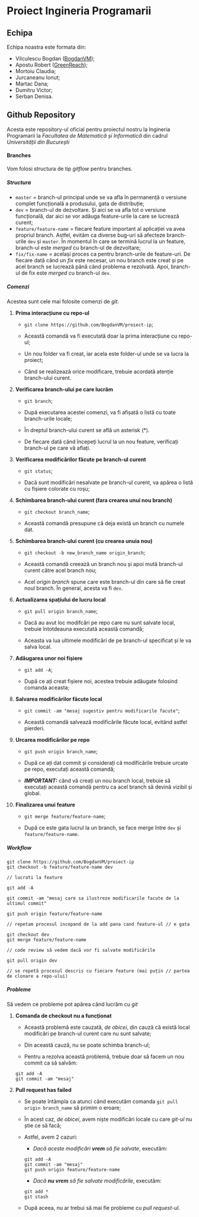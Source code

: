 # Proiect Ingineria Programarii

## Echipa

Echipa noastra este formata din:

-   Vilculescu Bogdan ([BogdanVM](https://github.com/BogdanVM));
-   Apostu Robert ([GreenReach](https://github.com));
-   Mortoiu Claudia;
-   Jurcaneanu Ionut;
-   Martac Dana;
-   Dumitru Victor;
-   Serban Denisa.

## Github Repository

Acesta este repository-ul oficial pentru proiectul nostru la Ingineria Programarii la _Facultatea de Matematică și Informatică_ din cadrul _Universității din București_

#### Branches

Vom folosi structura de tip _gitflow_ pentru branches.

##### Structura

-   `master` = branch-ul principal unde se va afla în permanență o versiune complet funcțională a produsului, gata de distribuție;
-   `dev` = branch-ul de dezvoltare. Și aici se va afla tot o versiune funcțională, dar aici se vor adăuga feature-urile la care se lucrează curent;
-   `feature/feature-name` = fiecare feature important al aplicației va avea propriul branch. Astfel, evităm ca diverse bug-uri să afecteze branch-urile `dev` și `master`. În momentul în care se termină lucrul la un feature, branch-ul este _merged_ cu branch-ul de dezvoltare;
-   `fix/fix-name` = același proces ca pentru branch-urile de feature-uri. De fiecare dată când un _fix_ este necesar, un nou branch este creat și pe acel branch se lucrează până când problema e rezolvată. Apoi, branch-ul de fix este _merged_ cu branch-ul `dev`.

##### Comenzi

Acestea sunt cele mai folosite comenzi de _git_.

1. **Prima interacțiune cu repo-ul**

    - `git clone https://github.com/BogdanVM/proiect-ip`;

    - Această comandă va fi executată doar la prima interacțiune cu repo-ul;

    - Un nou folder va fi creat, iar acela este folder-ul unde se va lucra la proiect;

    - Când se realizează orice modificare, trebuie acordată atenție branch-ului curent.

2. **Verificarea branch-ului pe care lucrăm**

    - `git branch`;

    - După executarea acestei comenzi, va fi afișată o listă cu toate branch-urile locale;

    - În dreptul branch-ului curent se află un asterisk (\*).
    - De fiecare dată când începeți lucrul la un nou feature, verificați branch-ul pe care vă aflați.

3. **Verificarea modificărilor făcute pe branch-ul curent**

    - `git status`;

    - Dacă sunt modificări nesalvate pe branch-ul curent, va apărea o listă cu fișiere colorate cu roșu;

4. **Schimbarea branch-ului curent (fara crearea unui nou branch)**

    - `git checkout branch_name`;

    - Această comandă presupune că deja există un branch cu numele dat.

5. **Schimbarea branch-ului curent (cu crearea unuia nou)**

    - `git checkout -b new_branch_name origin_branch`;

    - Această comandă creează un branch nou și apoi mută branch-ul curent către acel branch nou;

    - Acel _origin branch_ spune care este branch-ul din care să fie creat noul branch. În general, acesta va fi `dev`.

6. **Actualizarea spațiului de lucru local**

    - `git pull origin branch_name`;

    - Dacă au avut loc modifcări pe repo care nu sunt salvate local, trebuie întotdeauna executată această comandă;

    - Aceasta va lua ultimele modificări de pe branch-ul specificat și le va salva local.

7. **Adăugarea unor noi fișiere**

    - `git add -A`;

    - După ce ați creat fișiere noi, acestea trebuie adăugate folosind comanda aceasta;

8. **Salvarea modificărilor făcute local**

    - `git commit -am "mesaj sugestiv pentru modificarile facute"`;

    - Această comandă salvează modificările făcute local, evitând astfel pierderi.

9. **Urcarea modificărilor pe repo**

    - `git push origin branch_name`;

    - După ce ați dat commit și considerați că modificările trebuie urcate pe repo, executați această comandă;

    - **_IMPORTANT:_** când vă creați un nou branch local, trebuie să executați această comandă pentru ca acel branch să devină vizibil și global.

10. **Finalizarea unui feature**

    - `git merge feature/feature-name`;

    - După ce este gata lucrul la un branch, se face merge între `dev` și `feature/feature-name`.

##### Workflow

```git
git clone https://github.com/BogdanVM/proiect-ip
git checkout -b feature/feature-name dev

// lucrati la feature

git add -A

git commit -am "mesaj care sa ilustreze modificarile facute de la ultimul commit"

git push origin feature/feature-name

// repetam procesul incepand de la add pana cand feature-ul // e gata

git checkout dev
git merge feature/feature-name

// code review să vedem dacă vor fi salvate modificările

git pull origin dev

// se repetă procesul descris cu fiecare feature (mai puțin // partea de clonare a repo-ului)
```

##### Probleme

Să vedem ce probleme pot apărea când lucrăm cu _git_

1. **Comanda de checkout nu a funcționat**

    - Această problemă este cauzată, _de obicei_, din cauză că există local modificări pe branch-ul curent care nu sunt salvate;

    - Din această cauză, nu se poate schimba branch-ul;

    - Pentru a rezolva această problemă, trebuie doar să facem un nou commit ca să salvăm:

    ```git
    git add -A
    git commit -am "mesaj"
    ```

2. **Pull request has failed**

    - Se poate întâmpla ca atunci când executăm comanda `git pull origin branch_name` să primim o eroare;

    - În acest caz, _de obicei_, avem niște modificări locale cu care _git-ul_ nu știe ce să facă;

    - Astfel, avem 2 cazuri:

        - _Dacă aceste modificări **vrem** să fie salvate_, executăm:

        ```git
        git add -A
        git commit -am "mesaj"
        git push origin feature/feature-name
        ```

        - _Dacă **nu vrem** să fie salvate modificările_, executăm:

        ```git
        git add *
        git stash
        ```

    - După aceea, nu ar trebui să mai fie probleme cu _pull request-ul_.
